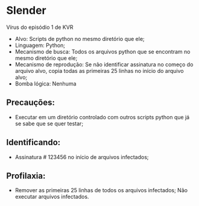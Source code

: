 # Slender

Vírus do episódio 1 de KVR

- Alvo: Scripts de python no mesmo diretório que ele;
- Linguagem: Python;
- Mecanismo de busca: Todos os arquivos python que se encontram no mesmo diretório que ele;
- Mecanismo de reprodução: Se não identificar assinatura no começo do arquivo alvo, copia todas as primeiras 25 linhas no início do arquivo alvo;
- Bomba lógica: Nenhuma

## Precauções:

- Executar em um diretório controlado com outros scripts python que já se sabe que se quer testar;

## Identificando:

- Assinatura # 123456 no início de arquivos infectados;

## Profilaxia:

- Remover as primeiras 25 linhas de todos os arquivos infectados;
    Não executar arquivos infectados.
